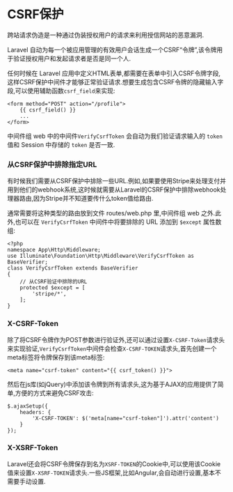 # CSRF保护

跨站请求伪造是一种通过伪装授权用户的请求来利用授信网站的恶意漏洞.

Laravel 自动为每一个被应用管理的有效用户会话生成一个CSRF“令牌”,该令牌用于验证授权用户和发起请求者是否是同一个人.

任何时候在 Laravel 应用中定义HTML表单,都需要在表单中引入CSRF令牌字段,这样CSRF保护中间件才能够正常验证请求.想要生成包含CSRF令牌的隐藏输入字段,可以使用辅助函数`csrf_field`来实现:

```
<form method="POST" action="/profile">
    {{ csrf_field() }}
    ...
</form>
```

中间件组 web 中的中间件`VerifyCsrfToken` 会自动为我们验证请求输入的 `token` 值和 Session 中存储的 `token` 是否一致.

### 从CSRF保护中排除指定URL

有时候我们需要从CSRF保护中排除一些URL.例如,如果要使用Stripe来处理支付并用到他们的webhook系统,这时候就需要从Laravel的CSRF保护中排除webhook处理器路由,因为Stripe并不知道要传什么token值给路由.

通常需要将这种类型的路由放到文件 routes\/web.php 里,中间件组 web 之外.此外,也可以在 `VerifyCsrfToken` 中间件中将要排除的 URL 添加到 `$except` 属性数组:

```
<?php
namespace App\Http\Middleware;
use Illuminate\Foundation\Http\Middleware\VerifyCsrfToken as BaseVerifier;
class VerifyCsrfToken extends BaseVerifier
{
    // 从CSRF验证中排除的URL
    protected $except = [
        'stripe/*',
    ];
}
```

### X-CSRF-Token

除了将CSRF令牌作为POST参数进行验证外,还可以通过设置`X-CSRF-Token`请求头来实现验证,`VerifyCsrfToken`中间件会检查`X-CSRF-TOKEN`请求头,首先创建一个meta标签将令牌保存到该meta标签:

```
<meta name="csrf-token" content="{{ csrf_token() }}">
```

然后在js库\(如jQuery\)中添加该令牌到所有请求头,这为基于AJAX的应用提供了简单,方便的方式来避免CSRF攻击:

```
$.ajaxSetup({
    headers: {
        'X-CSRF-TOKEN': $('meta[name="csrf-token"]').attr('content')
    }
});
```

### X-XSRF-Token

Laravel还会将CSRF令牌保存到名为`XSRF-TOKEN`的Cookie中,可以使用该Cookie值来设置`X-XSRF-TOKEN`请求头.一些JS框架,比如Angular,会自动进行设置,基本不需要手动设置.

